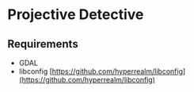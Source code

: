 # Projective Detective

## Requirements

- GDAL
- libconfig [https://github.com/hyperrealm/libconfig](https://github.com/hyperrealm/libconfig)
